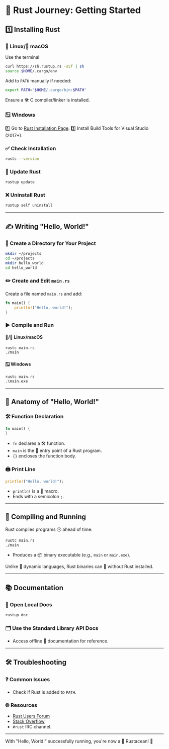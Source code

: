 # 🦀 Rust Journey: Getting Started

## 1️⃣ Installing Rust

### 🐧 Linux/🍎 macOS
Use the terminal:
```bash
curl https://sh.rustup.rs -sSf | sh
source $HOME/.cargo/env
```
Add to `PATH` manually if needed:
```bash
export PATH="$HOME/.cargo/bin:$PATH"
```
Ensure a 🛠️ C compiler/linker is installed.

### 🪟 Windows
1️⃣ Go to [Rust Installation Page](https://www.rust-lang.org/install.html).
2️⃣ Install Build Tools for Visual Studio (2017+).

### ✅ Check Installation
```bash
rustc --version
```

### 🔄 Update Rust
```bash
rustup update
```

### ❌ Uninstall Rust
```bash
rustup self uninstall
```

---

## ✍️ Writing "Hello, World!"

### 📁 Create a Directory for Your Project
```bash
mkdir ~/projects
cd ~/projects
mkdir hello_world
cd hello_world
```

### ✏️ Create and Edit `main.rs`
Create a file named `main.rs` and add:
```rust
fn main() {
    println!("Hello, world!");
}
```

### ▶️ Compile and Run
#### 🐧/🍎 Linux/macOS
```bash
rustc main.rs
./main
```
#### 🪟 Windows
```cmd
rustc main.rs
.\main.exe
```

---

## 🧩 Anatomy of "Hello, World!"

### 🛠️ Function Declaration
```rust
fn main() {
}
```
- `fn` declares a 🛠️ function.
- `main` is the 🏁 entry point of a Rust program.
- `{}` encloses the function body.

### 🖨️ Print Line
```rust
println!("Hello, world!");
```
- `println!` is a 🔧 macro.
- Ends with a semicolon `;`.

---

## 🔄 Compiling and Running

Rust compiles programs 🕒 ahead of time:
```bash
rustc main.rs
./main
```
- Produces a 📦 binary executable (e.g., `main` or `main.exe`).

Unlike 📜 dynamic languages, Rust binaries can 🏃 without Rust installed.

---

## 📚 Documentation

### 📂 Open Local Docs
```bash
rustup doc
```

### 🗂️ Use the Standard Library API Docs
- Access offline 📖 documentation for reference.

---

## 🛠️ Troubleshooting

### ❓ Common Issues
- Check if Rust is added to `PATH`.

### 🌐 Resources
- [Rust Users Forum](https://users.rust-lang.org/)
- [Stack Overflow](http://stackoverflow.com/questions/tagged/rust)
- `#rust` IRC channel.

---

With "Hello, World!" successfully running, you're now a 🦀 Rustacean! 🎉

